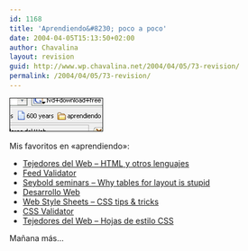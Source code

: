```yaml
---
id: 1168
title: 'Aprendiendo&#8230; poco a poco'
date: 2004-04-05T15:13:50+02:00
author: Chavalina
layout: revision
guid: http://www.wp.chavalina.net/2004/04/05/73-revision/
permalink: /2004/04/05/73-revision/
---
```

<img src="/imagenes/fotos/aprendiendo.gif" alt="mis bookmarks" width="164" height="58" border="1" />

Mis favoritos en «aprendiendo»:

  * <a href="http://www.tejedoresdelweb.com/" target="_blank">Tejedores del Web &#8211; <acronym title="HyperText Markup Language">HTML</acronym> y otros lenguajes</a> 
  * <a href="http://feedvalidator.org/docs/rss2.html" target="_blank">Feed Validator</a>
  * <a href="http://www.hotdesign.com/seybold/index.html" target="_blank">Seybold seminars &#8211; Why tables for layout is stupid</a>
  * <a href="http://www.desarrolloweb.com/directorio/programacion/" target="_blank">Desarrollo Web</a>
  * <a href="http://www.w3.org/Style/Examples/007/figures.html" target="_blank">Web Style Sheets &#8211; <span title="Cascade Style Sheets" class="anotacion">CSS</span> tips & tricks</a> 
  * <a href="http://jigsaw.w3.org/css-validator/" target="_blank"><span title="Cascade Style Sheets" class="anotacion">CSS</span> Validator</a> 
  * <a href="http://www.tejedoresdelweb.com/307/article-1061.html" target="_blank">Tejedores del Web &#8211; Hojas de estilo <span title="Cascade Style Sheets" class="anotacion">CSS</span></a> 

Ma&ntilde;ana m&aacute;s&#8230;